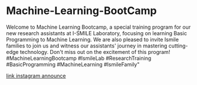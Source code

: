 # Machine-Learning-BootCamp

Welcome to Machine Learning Bootcamp, a special training program for our new research assistants at I-SMILE Laboratory, focusing on learning Basic Programming to Machine Learning. 
We are also pleased to invite Ismile families to join us and witness our assistants' journey in mastering cutting-edge technology. Don't miss out on the excitement of this program! #MachineLearningBootcamp #IsmileLab #ResearchTraining #BasicProgramming #MachineLearning #IsmileFamily"

[link instagram announce](https://www.instagram.com/p/CpHwqnrpMIj/)
